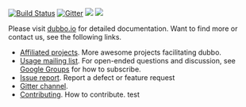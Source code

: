 [![Build Status](https://travis-ci.org/alibaba/dubbo.svg?branch=master)](https://travis-ci.org/alibaba/dubbo) 
[![Gitter](https://badges.gitter.im/alibaba/dubbo.svg)](https://gitter.im/alibaba/dubbo?utm_source=badge&utm_medium=badge&utm_campaign=pr-badge)
![](https://img.shields.io/github/license/alibaba/dubbo.svg)
![](https://img.shields.io/maven-central/v/com.alibaba/dubbo.svg)

Please visit [dubbo.io](http://dubbo.io) for detailed documentation. Want to find more or contact us, see the following links.  
* [Affiliated projects](http://github.com/alibaba/dubbo). More awesome projects facilitating dubbo.
* [Usage mailing list](https://groups.google.com/forum/#!forum/dubbo). For open-ended questions and discussion, see [Google Groups](https://sites.google.com/site/tomihasa/google-groups-faq#subscribetogroup) for how to subscribe.
* [Issue report](https://github.com/alibaba/dubbo/issues). Report a defect or feature request
* [Gitter channel](https://gitter.im/alibaba/dubbo). 
* [Contributing](https://github.com/alibaba/dubbo/blob/master/CONTRIBUTING.md). How to contribute.
test
